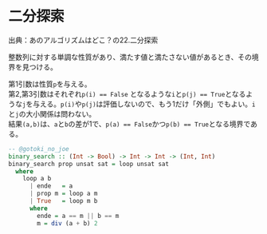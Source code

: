 # 二分探索

出典：あのアルゴリズムはどこ？の22.二分探索

整数列に対する単調な性質があり、満たす値と満たさない値があるとき、その境界を見つける。

第1引数は性質`p`を与える。  
第2,第3引数はそれぞれ`p(i) == False` となるような`i`と`p(j) == True`となるような`j`を与える。`p(i)`や`p(j)`は評価しないので、もう1だけ「外側」でもよい。`i`と`j`の大小関係は問わない。  
結果`(a,b)`は、`a`と`b`の差が1で、`p(a) == False`かつ`p(b) == True`となる境界である。

```haskell
-- @gotoki_no_joe
binary_search :: (Int -> Bool) -> Int -> Int -> (Int, Int)
binary_search prop unsat sat = loop unsat sat
  where
    loop a b
      | ende   = a
      | prop m = loop a m
      | True   = loop m b
      where
        ende = a == m || b == m 
        m = div (a + b) 2
```

